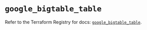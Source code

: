 # `google_bigtable_table`

Refer to the Terraform Registry for docs: [`google_bigtable_table`](https://registry.terraform.io/providers/hashicorp/google/6.35.0/docs/resources/bigtable_table).
